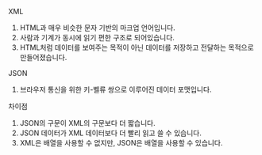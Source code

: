 XML

1. HTML과 매우 비슷한 문자 기반의 마크업 언어입니다.
2. 사람과 기계가 동시에 읽기 편한 구조로 되어있습니다.
3. HTML처럼 데이터를 보여주는 목적이 아닌 데이터를 저장하고 전달하는 목적으로 만들어졌습니다.


JSON

1. 브라우저 통신을 위한 키-벨류 쌍으로 이루어진 데이터 포맷입니다.

차이점 

1. JSON의 구문이 XML의 구문보다 더 짧습니다.
2. JSON 데이터가 XML 데이터보다 더 빨리 읽고 쓸 수 있습니다.
3. XML은 배열을 사용할 수 없지만, JSON은 배열을 사용할 수 있습니다.